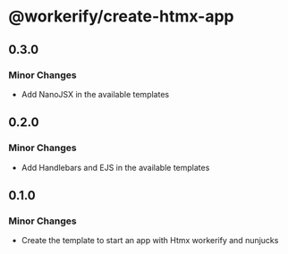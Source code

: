 # @workerify/create-htmx-app

## 0.3.0

### Minor Changes

- Add NanoJSX in the available templates

## 0.2.0

### Minor Changes

- Add Handlebars and EJS in the available templates

## 0.1.0

### Minor Changes

- Create the template to start an app with Htmx workerify and nunjucks
